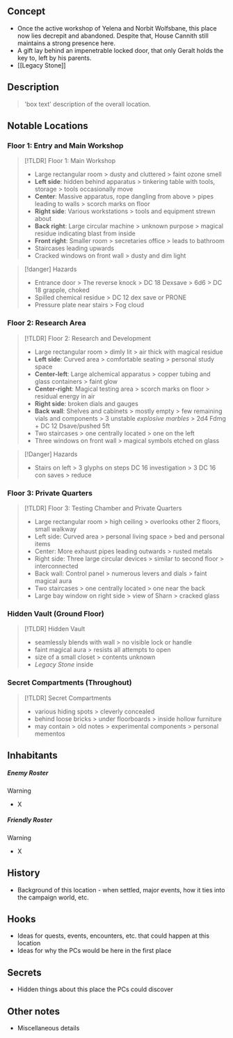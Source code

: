 ## Concept
- Once the active workshop of Yelena and Norbit Wolfsbane, this place now lies decrepit and abandoned. Despite that, House Cannith still maintains a strong presence here.
- A gift lay behind an impenetrable locked door, that only Geralt holds the key to, left by his parents.
- [[Legacy Stone]]

## Description
> 'box text' description of the overall location.

## Notable Locations
### Floor 1: Entry and Main Workshop

> [!TLDR] Floor 1: Main Workshop
> - Large rectangular room > dusty and cluttered > faint ozone smell
> - **Left side**: hidden behind apparatus > tinkering table with tools, storage > tools occasionally move
> - **Center**: Massive apparatus, rope dangling from above > pipes leading to walls > scorch marks on floor
> - **Right side**: Various workstations > tools and equipment strewn about
> - **Back right**: Large circular machine > unknown purpose > magical residue indicating blast from inside
> - **Front right**: Smaller room > secretaries office > leads to bathroom
> - Staircases leading upwards
> - Cracked windows on front wall > dusty and dim light

> [!danger] Hazards
> - Entrance door > The reverse knock > DC 18 Dexsave > 6d6 > DC 18 grapple, choked
> - Spilled chemical residue > DC 12 dex save or PRONE
> - Pressure plate near stairs > Fog cloud

### Floor 2: Research Area

>[!TLDR] Floor 2: Research and Development
> 
> - Large rectangular room > dimly lit > air thick with magical residue
> - **Left side**: Curved area > comfortable seating > personal study space
> - **Center-left**: Large alchemical apparatus > copper tubing and glass containers > faint glow
> - **Center-right**: Magical testing area > scorch marks on floor > residual energy in air
> - **Right side**: broken dials and gauges
> - **Back wall**: Shelves and cabinets > mostly empty > few remaining vials and components > 3 unstable *explosive marbles* > 2d4 Fdmg + DC 12 Dsave/pushed 5ft
> - Two staircases > one centrally located > one on the left
> - Three windows on front wall > magical symbols etched on glass

> [!Danger] Hazards
> - Stairs on left > 3 glyphs on steps DC 16 investigation > 3 DC 16 con saves > reduce
### Floor 3: Private Quarters

> [!TLDR] Floor 3: Testing Chamber and Private Quarters
>- Large rectangular room > high ceiling > overlooks other 2 floors, small walkway
>- Left side: Curved area > personal living space > bed and personal items
>- Center: More exhaust pipes leading outwards > rusted metals
>- Right side: Three large circular devices > similar to second floor > interconnected
>- Back wall: Control panel > numerous levers and dials > faint magical aura
>- Two staircases > one centrally located > one near the back
>- Large bay window on right side > view of Sharn > cracked glass

### Hidden Vault (Ground Floor)

> [!TLDR] Hidden Vault
> 
> - seamlessly blends with wall > no visible lock or handle
> - faint magical aura > resists all attempts to open
> - size of a small closet > contents unknown
> - _Legacy Stone_ inside

### Secret Compartments (Throughout)

> [!TLDR] Secret Compartments
> 
> - various hiding spots > cleverly concealed
> - behind loose bricks > under floorboards > inside hollow furniture
> - may contain > old notes > experimental components > personal mementos
## Inhabitants
##### Enemy Roster
> [!warning]
> - X

##### Friendly Roster
> [!warning]
> - X

## History
- Background of this location - when settled, major events, how it ties into the campaign world, etc.

## Hooks
- Ideas for quests, events, encounters, etc. that could happen at this location
- Ideas for why the PCs would be here in the first place

## Secrets
- Hidden things about this place the PCs could discover

## Other notes
- Miscellaneous details
